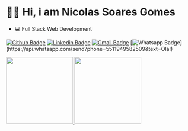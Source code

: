 # 👩‍💻 Hi, i am Nicolas Soares Gomes
  
 - 💻 Full Stack Web Development
  
[![Github Badge](https://img.shields.io/badge/-Github-000?style=flat-square&logo=Github&logoColor=white&link=https://github.com/nymalone)](https://github.com/snxl)
[![Linkedin Badge](https://img.shields.io/badge/-LinkedIn-blue?style=flat-square&logo=Linkedin&logoColor=white&link=https://www.linkedin.com/in/nykollemalone/)](https://www.linkedin.com/in/nicolassoaresgomes/)
[![Gmail Badge](https://img.shields.io/badge/-Gmail-c14438?style=flat-square&logo=Gmail&logoColor=white&link=mailto:malone.nykolle@gmail.com)](mailto:nicolas.soares.gomes@gmail.com)
[![Whatsapp Badge](https://img.shields.io/badge/-Whatsapp-4CA143?style=flat-square&labelColor=4CA143&logo=whatsapp&logoColor=white&link=https://api.whatsapp.com/send?phone=5517996784887&text=Olá!)](https://api.whatsapp.com/send?phone=5511949582509&text=Olá!)


 <div>
  <a href="https://github.com/rafaballerini">
                   
  <img height="180em" src="https://github-readme-stats.vercel.app/api?username=snxl&show_icons=true&theme=dracula&include_all_commits=true&count_private=true"/>
                           
  <img height="180em" src="https://github-readme-stats.vercel.app/api/top-langs/?username=snxl&show_icons=true&theme=radical&show_icons=true"/>
</div>
